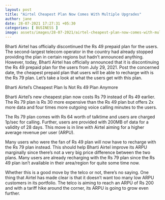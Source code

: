 ```yaml
---
layout: post
title: "Airtel Cheapest Plan Now Comes With Multiple Upgrades"
author: jane 
date: 28-07-2021 17:27:31 +05:30 
categories: [ BUSINESS ] 
image: assets/images/28-07-2021/airtel-cheapest-plan-now-comes-with-multiple.jpeg
---
```

Bharti Airtel has officially discontinued the Rs 49 prepaid plan for the users. The second-largest telecom operator in the country had already stopped providing the plan in certain regions but hadn’t announced anything. However, today, Bharti Airtel has officially announced that it is discontinuing the Rs 49 prepaid plan for the users from July 29, 2021. Post the concerned date, the cheapest prepaid plan that users will be able to recharge with is the Rs 79 plan. Let’s take a look at what the users get with this plan.

Bharti Airtel’s Cheapest Plan Is Not Rs 49 Plan Anymore

Bharti Airtel’s new cheapest plan now costs Rs 79 instead of Rs 49 earlier. The Rs 79 plan is Rs 30 more expensive than the Rs 49 plan but offers 2x more data and four times more outgoing voice calling minutes to the users.

The Rs 79 plan comes with Rs 64 worth of talktime and users are charged 1p/sec for calling. Further, users are provided with 200MB of data for a validity of 28 days. This move is in line with Airtel aiming for a higher average revenue per user (ARPU).

Many users who were the fan of Rs 49 plan will now have to recharge with the Rs 79 plan instead. This should help Bharti Airtel improve its ARPU marginally since there’s not a very big price difference between the two plans. Many users are already recharging with the Rs 79 plan since the Rs 49 plan isn’t available in their area/region for quite some time now.

Whether this is a good move by the telco or not, there’s no saying. One thing that Airtel has made clear is that it doesn’t want too many low ARPU customers in its portfolio. The telco is aiming to reach an ARPU of Rs 200 and with a tariff hike around the corner, its ARPU is going to grow even further.